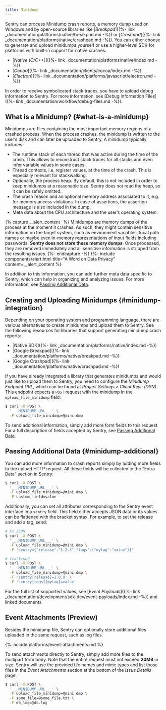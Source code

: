 ```yaml
---
title: Minidump
---
```


Sentry can process Minidump crash reports, a memory dump used on Windows and by
open-source libraries like [_Breakpad_]({%- link
_documentation/platforms/native/breakpad.md -%}) or [_Crashpad_]({%- link
_documentation/platforms/native/crashpad.md -%}). You can either choose to
generate and upload minidumps yourself or use a higher-level SDK for platforms
with built-in support for native crashes:

- [_Native (C/C++)_]({%- link _documentation/platforms/native/index.md -%})
- [_Cocoa_]({%- link _documentation/clients/cocoa/index.md -%})
- [_Electron_]({%- link _documentation/platforms/javascript/electron.md -%})

In order to receive symbolicated stack traces, you have to upload debug
information to Sentry. For more information, see [Debug Information Files]({%-
link _documentation/workflow/debug-files.md -%}).

## What is a Minidump? {#what-is-a-minidump}

Minidumps are files containing the most important memory regions of a crashed
process. When the process crashes, the minidump is written to the user’s disk
and can later be uploaded to Sentry. A minidump typically includes:

- The runtime stack of each thread that was active during the time of the crash.
  This allows to reconstruct stack traces for all stacks and even infer variable
  values in some cases.
- Thread contexts, i.e. register values, at the time of the crash. This is
  especially relevant for stackwalking.
- Optionally, the process heap. By default, this is not included in order to
  keep minidumps at a reasonable size. Sentry does not read the heap, so it can
  be safely omitted.
- The crash reason and an optional memory address associated to it, e.g. for
  memory access violations. In case of assertions, the assertion message is also
  included in the dump.
- Meta data about the CPU architecture and the user’s operating system.

{% capture __alert_content -%}
Minidumps are memory dumps of the process at the moment it crashes. As such,
they might contain sensitive information on the target system, such as
environment variables, local path names or maybe even in-memory representations
of input fields including passwords. **Sentry does not store these memory
dumps**. Once processed, they are removed immediately and all sensitive
information is stripped from the resulting issues.
{%- endcapture -%}
{%- include components/alert.html
  title="A Word on Data Privacy"
  content=__alert_content
%}

In addition to this information, you can add further meta data specific to
Sentry, which can help in organizing and analyzing issues. For more information,
see [Passing Additional Data](#minidump-additional).

## Creating and Uploading Minidumps {#minidump-integration}

Depending on your operating system and programming language, there are various
alternatives to create minidumps and upload them to Sentry. See the following
resources for libraries that support generating minidump crash reports:

- [Native SDK]({%- link _documentation/platforms/native/index.md -%})
- [Google Breakpad]({%- link _documentation/platforms/native/breakpad.md -%})
- [Google Crashpad]({%- link _documentation/platforms/native/crashpad.md -%})

If you have already integrated a library that generates minidumps and would just
like to upload them to Sentry, you need to configure the _Minidump Endpoint
URL_, which can be found at _Project Settings > Client Keys (DSN)_. This
endpoint expects a `POST` request with the minidump in the
`upload_file_minidump` field:

```bash
$ curl -X POST \
  '___MINIDUMP_URL___' \
  -F upload_file_minidump=@mini.dmp
```

To send additional information, simply add more form fields to this request. For
a full description of fields accepted by Sentry, see [Passing Additional
Data](#minidump-additional).

## Passing Additional Data {#minidump-additional}

You can add more information to crash reports simply by adding more fields to
the upload HTTP request. All these fields will be collected in the “Extra Data”
section in Sentry:

```bash
$ curl -X POST \
  '___MINIDUMP_URL___' \
  -F upload_file_minidump=@mini.dmp \
  -F custom_field=value
```

Additionally, you can set all attributes corresponding to the Sentry event
interface in a `sentry` field. This field either accepts JSON data or its values
can be flattened with the bracket syntax. For example, to set the release and
add a tag, send:

```bash
# As JSON
$ curl -X POST \
  '___MINIDUMP_URL___' \
  -F upload_file_minidump=@mini.dmp \
  -F 'sentry={"release":"1.2.3","tags":{"mytag":"value"}}'

# flattened
$ curl -X POST \
  '___MINIDUMP_URL___' \
  -F upload_file_minidump=@mini.dmp \
  -F 'sentry[release]=1.0.0' \
  -F 'sentry[tags][mytag]=value'
```

For the full list of supported values, see [_Event Payloads_]({%- link
_documentation/development/sdk-dev/event-payloads/index.md -%}) and linked
documents.

## Event Attachments (Preview)

Besides the minidump file, Sentry can optionally store additional files uploaded
in the same request, such as log files.

{% include platforms/event-attachments.md %}

To send attachments directly to Sentry, simply add more files to the multipart
form body. Note that the entire request must not exceed **20MB** in size. Sentry
will use the provided file names and mime types and list those files in the
_Event Attachments_ section at the bottom of the _Issue Details_ page:

```bash
$ curl -X POST \
  '___MINIDUMP_URL___' \
  -F upload_file_minidump=@mini.dmp \
  -F some_file=@some_file.txt \
  -F db_log=@db.log
```
